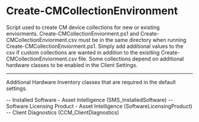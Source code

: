 


# Create-CMCollectionEnvironment

Script used to create CM device collections for new or existing enviorments. Create-CMCollectionEnviorment.ps1 and Create-CMCollectionEnviorment.csv must be in the same directory when running Create-CMCollectionEnviorment.ps1. Simply add additional values to the csv if custom collections are wanted in addition to the exisiting Create-CMCollectionEnviorment.csv file. Some collections depend on additional hardware classes to be enabled in the Client Settings.

---

Additional Hardware Inventory classes that are required in the default settings.

 -- Installed Software - Asset Intelligence (SMS_InstalledSoftware) 
 -- Software Licensing Product - Asset Intelligence (SoftwareLicensingProduct) 
 -- Client Diagnostics (CCM_ClientDiagnostics) 
